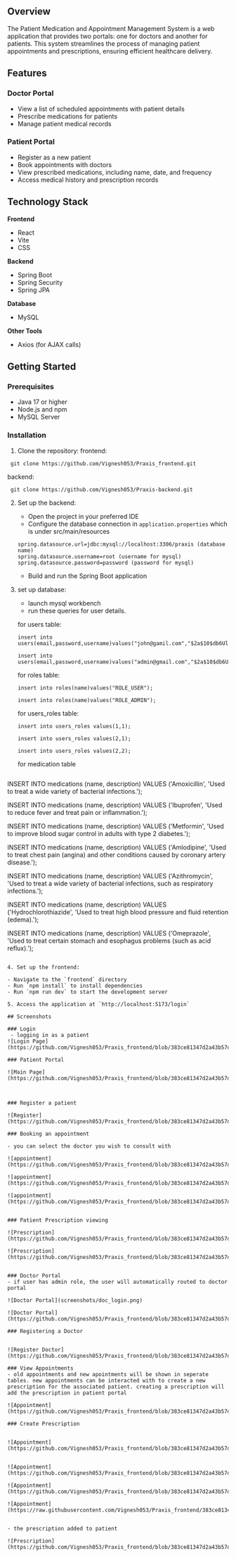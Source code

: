 ## Overview

The Patient Medication and Appointment Management System is a web application that provides two portals: one for doctors and another for patients. This system streamlines the process of managing patient appointments and prescriptions, ensuring efficient healthcare delivery.

## Features

### Doctor Portal

- View a list of scheduled appointments with patient details
- Prescribe medications for patients
- Manage patient medical records

### Patient Portal

- Register as a new patient
- Book appointments with doctors
- View prescribed medications, including name, date, and frequency
- Access medical history and prescription records

## Technology Stack

**Frontend**

- React
- Vite
- CSS

**Backend**

- Spring Boot
- Spring Security
- Spring JPA

**Database**

- MySQL

**Other Tools**

- Axios (for AJAX calls)

## Getting Started

### Prerequisites

- Java 17 or higher
- Node.js and npm
- MySQL Server

### Installation

1. Clone the repository:
   frontend:

```
 git clone https://github.com/Vignesh053/Praxis_frontend.git
```

backend:

```
 git clone https://github.com/Vignesh053/Praxis-backend.git
```

2. Set up the backend:

   - Open the project in your preferred IDE
   - Configure the database connection in `application.properties` which is under src/main/resources

   ```
   spring.datasource.url=jdbc:mysql://localhost:3306/praxis (database name)
   spring.datasource.username=root (username for mysql)
   spring.datasource.password=password (password for mysql)
   ```

   - Build and run the Spring Boot application

3. set up database:

   - launch mysql workbench
   - run these queries for user details.

   for users table:

   ```
   insert into users(email,password,username)values("john@gamil.com","$2a$10$db6Ul1dzzUYvuqmsLqJhpecwcjTVqL4nKREHneVmjDH4yrD.qTIM2","john");

   insert into users(email,password,username)values("admin@gmail.com","$2a$10$db6Ul1dzzUYvuqmsLqJhpecwcjTVqL4nKREHneVmjDH4yrD.qTIM2","admin");
   ```

   for roles table:

   ```
   insert into roles(name)values("ROLE_USER");

   insert into roles(name)values("ROLE_ADMIN");
   ```

   for users_roles table:

   ```
   insert into users_roles values(1,1);

   insert into users_roles values(2,1);

   insert into users_roles values(2,2);
   ```

   for medication table

   ```

   ```

INSERT INTO medications (name, description) VALUES
('Amoxicillin', 'Used to treat a wide variety of bacterial infections.');

INSERT INTO medications (name, description) VALUES
('Ibuprofen', 'Used to reduce fever and treat pain or inflammation.');

INSERT INTO medications (name, description) VALUES
('Metformin', 'Used to improve blood sugar control in adults with type 2 diabetes.');

INSERT INTO medications (name, description) VALUES
('Amlodipine', 'Used to treat chest pain (angina) and other conditions caused by coronary artery disease.');

INSERT INTO medications (name, description) VALUES
('Azithromycin', 'Used to treat a wide variety of bacterial infections, such as respiratory infections.');

INSERT INTO medications (name, description) VALUES
('Hydrochlorothiazide', 'Used to treat high blood pressure and fluid retention (edema).');

INSERT INTO medications (name, description) VALUES
('Omeprazole', 'Used to treat certain stomach and esophagus problems (such as acid reflux).');

```

4. Set up the frontend:

- Navigate to the `frontend` directory
- Run `npm install` to install dependencies
- Run `npm run dev` to start the development server

5. Access the application at `http://localhost:5173/login`

## Screenshots

### Login
 - logging in as a patient
![Login Page](https://github.com/Vignesh053/Praxis_frontend/blob/383ce81347d2a43b57d9155fecbec1c71cc5d773/screenshots/login_patient.png)

### Patient Portal

![Main Page](https://github.com/Vignesh053/Praxis_frontend/blob/383ce81347d2a43b57d9155fecbec1c71cc5d773/screenshots/patient_portal.png)



### Register a patient

![Register](https://github.com/Vignesh053/Praxis_frontend/blob/383ce81347d2a43b57d9155fecbec1c71cc5d773/screenshots/patient_register.png)

### Booking an appointment

- you can select the doctor you wish to consult with

![appointment](https://github.com/Vignesh053/Praxis_frontend/blob/383ce81347d2a43b57d9155fecbec1c71cc5d773/screenshots/patient_appointment1.png)

![appointment](https://github.com/Vignesh053/Praxis_frontend/blob/383ce81347d2a43b57d9155fecbec1c71cc5d773/screenshots/patient_appointment2.png)

![appointment](https://github.com/Vignesh053/Praxis_frontend/blob/383ce81347d2a43b57d9155fecbec1c71cc5d773/screenshots/patient_appointment3.png)


### Patient Prescription viewing

![Prescription](https://github.com/Vignesh053/Praxis_frontend/blob/383ce81347d2a43b57d9155fecbec1c71cc5d773/screenshots/patient_presc1.png)

![Prescription](https://github.com/Vignesh053/Praxis_frontend/blob/383ce81347d2a43b57d9155fecbec1c71cc5d773/screenshots/patient_presc2.png)


### Doctor Portal
- if user has admin role, the user will automatically routed to doctor portal

![Doctor Portal](screenshots/doc_login.png)

![Doctor Portal](https://github.com/Vignesh053/Praxis_frontend/blob/383ce81347d2a43b57d9155fecbec1c71cc5d773/screenshots/doc_portal.png)

### Registering a Doctor


![Register Doctor](https://github.com/Vignesh053/Praxis_frontend/blob/383ce81347d2a43b57d9155fecbec1c71cc5d773/screenshots/doc_register.png)

### View Appointments
- old appointments and new apointments will be shown in seperate tables. new appointments can be interacted with to create a new prescription for the associated patient. creating a prescription will add the prescription in patient portal

![Appointment](https://github.com/Vignesh053/Praxis_frontend/blob/383ce81347d2a43b57d9155fecbec1c71cc5d773/screenshots/doc_appointment.png)

### Create Prescription


![Appointment](https://github.com/Vignesh053/Praxis_frontend/blob/383ce81347d2a43b57d9155fecbec1c71cc5d773/screenshots/doc_presc1.png)


![Appointment](https://github.com/Vignesh053/Praxis_frontend/blob/383ce81347d2a43b57d9155fecbec1c71cc5d773/screenshots/doc_presc2.png)

![Appointment](https://github.com/Vignesh053/Praxis_frontend/blob/383ce81347d2a43b57d9155fecbec1c71cc5d773/screenshots/doc_presc3.png)

![Appointment](https://raw.githubusercontent.com/Vignesh053/Praxis_frontend/383ce81347d2a43b57d9155fecbec1c71cc5d773/screenshots/doc_presc1.png)


- the prescription added to patient

![Prescription](https://github.com/Vignesh053/Praxis_frontend/blob/383ce81347d2a43b57d9155fecbec1c71cc5d773/screenshots/patient_presc2.png)
```
